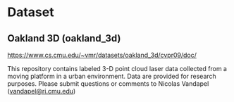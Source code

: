 # Dataset
## Oakland 3D (oakland_3d)

https://www.cs.cmu.edu/~vmr/datasets/oakland_3d/cvpr09/doc/

This repository contains labeled 3-D point cloud laser data collected from a moving platform in a urban environment. Data are provided for research purposes.
Please submit questions or comments to Nicolas Vandapel (vandapel@ri.cmu.edu)
